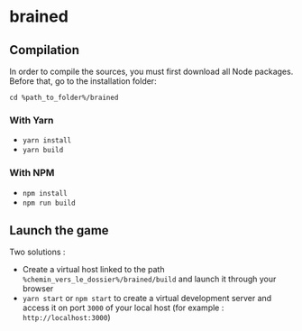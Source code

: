 # brained

## Compilation

In order to compile the sources, you must first download all Node packages. Before that, go to the installation folder:

`cd %path_to_folder%/brained`

### With Yarn

* `yarn install`
* `yarn build`

### With NPM

* `npm install`
* `npm run build`

## Launch the game

Two solutions :

* Create a virtual host linked to the path `%chemin_vers_le_dossier%/brained/build` and launch it through your browser
* `yarn start` or `npm start` to create a virtual development server and access it on port `3000` of your local host (for example : `http://localhost:3000`)